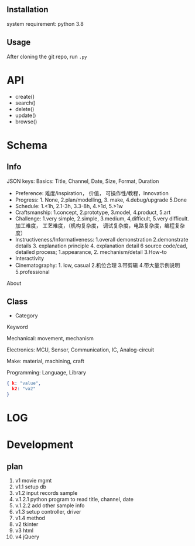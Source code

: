## Installation
system requirement:
python 3.8

## Usage
After cloning the git repo, run `.py`

# API
+ create()
+ search()
+ delete()
+ update()
+ browse()

# Schema
## Info
JSON keys:
Basics: Title, Channel, Date, Size, Format, Duration

- Preference: 难度/inspiration， 价值， 可操作性/教程，Innovation
- Progress: 1. None, 2.plan/modelling, 3. make, 4.debug/upgrade 5.Done
- Schedule: 1.<1h, 2.1-3h, 3.3-8h, 4.>1d, 5.>1w
- Craftsmanship: 1.concept, 2.prototype, 3.model, 4.product, 5.art
- Challenge: 1.very simple, 2.simple, 3.medium, 4,difficult, 5.very difficult. 加工难度， 工艺难度，（机构复杂度， 调试复杂度，电路复杂度，编程复杂度）
- Instructiveness/Informativeness: 1.overall demonstration 2.demonstrate details 3. explanation principle 4. explanation detail 6 source code/cad, detailed process; 1.appearance, 2. mechanism/detail 3.How-to
- Interactivity
- Cinematography: 1. low, casual 2.机位合理 3.带剪辑 4.带大量示例说明 5.professional


About

## Class
- Category

Keyword

Mechanical: movement, mechanism

Electronics: MCU, Sensor, Communication, IC, Analog-circuit

Make: material, machining, craft

Programming: Language, Library


```json
{ k: "value",
  k2: "va2"
}
```


# LOG


# Development
## plan
1. v1 movie mgmt
1. v1.1 setup db
1. v1.2 input records sample
1. v.1.2.1 python program to read title, channel, date
1. v.1.2.2 add other sample info
1. v1.3 setup controller, driver
1. v1.4 method
1. v2 tkinter
1. v3 html
1. v4 jQuery

